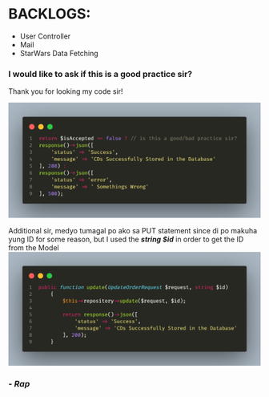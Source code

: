 # BACKLOGS:
- User Controller
- Mail
- StarWars Data Fetching

### I would like to ask if this is a good practice sir?
Thank you for looking my code sir!

![alt text](./photosMD/ask1.png "Ask #1")

Additional sir, medyo tumagal po ako sa PUT statement since di po makuha yung ID for some reason, but I used the ***string $id*** in order to get the ID from the Model
![alt text](./photosMD/ask2.png "Ask #2")

### - *Rap*
